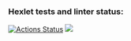 ### Hexlet tests and linter status:
[![Actions Status](https://github.com/salvadorrus/java-project-61/actions/workflows/hexlet-check.yml/badge.svg)](https://github.com/salvadorrus/java-project-61/actions)
<a href="https://codeclimate.com/github/salvadorrus/java-project-61/maintainability"><img src="https://api.codeclimate.com/v1/badges/7fec2786fef38add7f26/maintainability" /></a>
